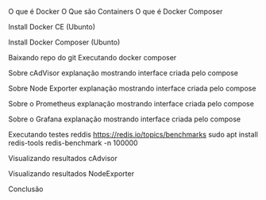 

O que é Docker
O Que são Containers
O que é Docker Composer

Install Docker CE (Ubunto)

Install Docker Composer (Ubunto)

Baixando repo do git
Executando docker composer

Sobre cAdVisor explanação mostrando interface criada pelo compose

Sobre Node Exporter explanação mostrando interface criada pelo compose

Sobre o Prometheus explanação mostrando interface criada pelo compose

Sobre o Grafana explanação mostrando interface criada pelo compose


Executando testes reddis
https://redis.io/topics/benchmarks
sudo apt install redis-tools 
redis-benchmark -n 100000

Visualizando resultados cAdvisor

Visualizando resultados NodeExporter

Conclusão
